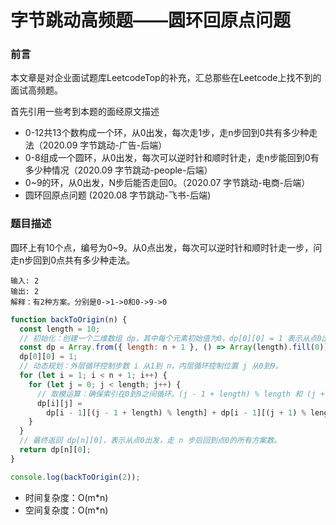 # 字节跳动高频题——圆环回原点问题

### 前言

本文章是对企业面试题库LeetcodeTop的补充，汇总那些在Leetcode上找不到的面试高频题。

首先引用一些考到本题的面经原文描述

- 0-12共13个数构成一个环，从0出发，每次走1步，走n步回到0共有多少种走法（2020.09 字节跳动-广告-后端）
- 0-8组成一个圆环，从0出发，每次可以逆时针和顺时针走，走n步能回到0有多少种情况（2020.09 字节跳动-people-后端）
- 0~9的环，从0出发，N步后能否走回0。（2020.07 字节跳动-电商-后端）
- 圆环回原点问题 (2020.08 字节跳动-飞书-后端)

### 题目描述

圆环上有10个点，编号为0~9。从0点出发，每次可以逆时针和顺时针走一步，问走n步回到0点共有多少种走法。

```shell
输入: 2
输出: 2
解释：有2种方案。分别是0->1->0和0->9->0
```

```js
function backToOrigin(n) {
  const length = 10;
  // 初始化：创建一个二维数组 dp，其中每个元素初始值为0，dp[0][0] = 1 表示从点0出发，不动有一种方式。
  const dp = Array.from({ length: n + 1 }, () => Array(length).fill(0));
  dp[0][0] = 1;
  // 动态规划：外层循环控制步数 i 从1到 n，内层循环控制位置 j 从0到9。
  for (let i = 1; i < n + 1; i++) {
    for (let j = 0; j < length; j++) {
      // 取模运算：确保索引在0到9之间循环。(j - 1 + length) % length 和 (j + 1) % length 确保了这一点。
      dp[i][j] =
        dp[i - 1][(j - 1 + length) % length] + dp[i - 1][(j + 1) % length];
    }
  }
  // 最终返回 dp[n][0]，表示从点0出发，走 n 步后回到点0的所有方案数。
  return dp[n][0];
}

console.log(backToOrigin(2));
```

- 时间复杂度：O(m\*n)
- 空间复杂度：O(m\*n)
